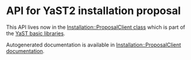 # API for YaST2 installation proposal

This API lives now in the
[Installation::ProposalClient class](https://github.com/yast/yast-yast2/blob/master/library/general/src/lib/installation/proposal_client.rb)
which is part of the [YaST basic libraries](https://github.com/yast/yast-yast2/).

Autogenerated documentation is available in [Installation::ProposalClient
documentation](http://www.rubydoc.info/github/yast/yast-yast2/master/Installation/ProposalClient).
